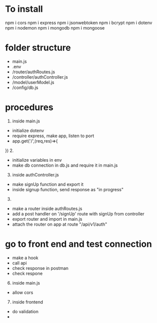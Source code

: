 # To install
npm i cors
npm i express
npm i jsonwebtoken
npm i bcrypt
npm i dotenv
npm i nodemon
npm i mongodb
npm i mongoose

# folder structure
- main.js
- .env
- /router/authRoutes.js
- /controller/authController.js
- /model/userModel.js
- /config/db.js

# procedures
1. inside main.js
- initialize dotenv
- require express, make app, listen to port
- app.get('/',(req,res)=>{

})
2. 
- initialize variables in env
- make db connection in db.js and require it in main.js

3. inside authController.js
- make signUp function and export it
- inside signup function, send response as "in progress"
3. 
- make a router inside authRoutes.js
- add a post handler on '/signUp' route with signUp from controller
- export router and import in main.js
- attach the router on app at route "/api/v1/auth"

# go to front end and test connection
- make a hook
- call api
- check response in postman
- check respone
6. inside main.js
- allow cors
7. inside frontend
- do validation
- 

